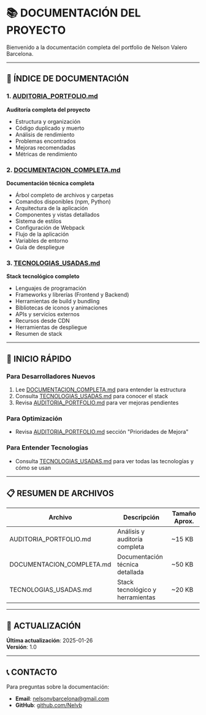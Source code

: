 # 📚 DOCUMENTACIÓN DEL PROYECTO

Bienvenido a la documentación completa del portfolio de Nelson Valero Barcelona.

---

## 📑 ÍNDICE DE DOCUMENTACIÓN

### 1. [AUDITORIA_PORTFOLIO.md](./AUDITORIA_PORTFOLIO.md)
**Auditoría completa del proyecto**
- Estructura y organización
- Código duplicado y muerto
- Análisis de rendimiento
- Problemas encontrados
- Mejoras recomendadas
- Métricas de rendimiento

### 2. [DOCUMENTACION_COMPLETA.md](./DOCUMENTACION_COMPLETA.md)
**Documentación técnica completa**
- Árbol completo de archivos y carpetas
- Comandos disponibles (npm, Python)
- Arquitectura de la aplicación
- Componentes y vistas detallados
- Sistema de estilos
- Configuración de Webpack
- Flujo de la aplicación
- Variables de entorno
- Guía de despliegue

### 3. [TECNOLOGIAS_USADAS.md](./TECNOLOGIAS_USADAS.md)
**Stack tecnológico completo**
- Lenguajes de programación
- Frameworks y librerías (Frontend y Backend)
- Herramientas de build y bundling
- Bibliotecas de iconos y animaciones
- APIs y servicios externos
- Recursos desde CDN
- Herramientas de despliegue
- Resumen de stack

---

## 🚀 INICIO RÁPIDO

### Para Desarrolladores Nuevos
1. Lee [DOCUMENTACION_COMPLETA.md](./DOCUMENTACION_COMPLETA.md) para entender la estructura
2. Consulta [TECNOLOGIAS_USADAS.md](./TECNOLOGIAS_USADAS.md) para conocer el stack
3. Revisa [AUDITORIA_PORTFOLIO.md](./AUDITORIA_PORTFOLIO.md) para ver mejoras pendientes

### Para Optimización
- Revisa [AUDITORIA_PORTFOLIO.md](./AUDITORIA_PORTFOLIO.md) sección "Prioridades de Mejora"

### Para Entender Tecnologías
- Consulta [TECNOLOGIAS_USADAS.md](./TECNOLOGIAS_USADAS.md) para ver todas las tecnologías y cómo se usan

---

## 📋 RESUMEN DE ARCHIVOS

| Archivo | Descripción | Tamaño Aprox. |
|--------|-------------|---------------|
| AUDITORIA_PORTFOLIO.md | Análisis y auditoría completa | ~15 KB |
| DOCUMENTACION_COMPLETA.md | Documentación técnica detallada | ~50 KB |
| TECNOLOGIAS_USADAS.md | Stack tecnológico y herramientas | ~20 KB |

---

## 🔄 ACTUALIZACIÓN

**Última actualización**: 2025-01-26  
**Versión**: 1.0

---

## 📞 CONTACTO

Para preguntas sobre la documentación:
- **Email**: nelsonvbarcelona@gmail.com
- **GitHub**: [github.com/Nelvb](https://github.com/Nelvb)

